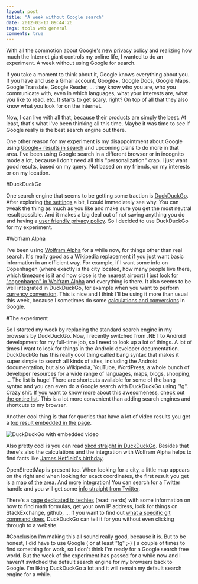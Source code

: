 ```yaml
---
layout: post
title: "A week without Google search"
date: 2012-03-13 09:44:26
tags: tools web general
comments: true
---
```

With all the commotion about [Google's new privacy policy](http://www.zdnet.com/blog/btl/googles-new-privacy-policy-the-good-bad-scary/67893) and realizing how much the Internet giant controls my online life, I wanted to do an experiment. A week without using Google for search.

If you take a moment to think about it, Google knows everything about you. If you have and use a Gmail account, Google+, Google Docs, Google Maps, Google Translate, Google Reader, ... they know who you are, who you communicate with, even in which languages, what your interests are, what you like to read, etc. It starts to get scary, right? On top of all that they also know what you look for on the internet.

Now, I can live with all that, because their products are simply the best. At least, that's what I've been thinking all this time. Maybe it was time to see if Google really is the best search engine out there.

One other reason for my experiment is my disappointment about Google using [Google+ results in search](http://www.amritray.com/2012/01/google-integrates-google-plus-into-google-search-results/) and upcoming plans to do more in that area. I've been using Google search in a different browser or in incognito mode a lot, because I don't need all this "personalization" crap. I just want good results, based on my query. Not based on my friends, on my interests or on my location.

#DuckDuckGo

One search engine that seems to be getting some traction is [DuckDuckGo](http://duckduckgo.com/). After exploring [the settings](http://duckduckgo.com/settings.html) a bit, I could immediately see why. You can tweak the thing as much as you like and make sure you get the most neutral result possible. And it makes a big deal out of not saving anything you do and having a [user friendly privacy policy](http://duckduckgo.com/privacy.html). So I decided to use DuckDuckGo for my experiment.

#Wolfram Alpha

I've been using [Wolfram Alpha](http://www.wolframalpha.com/) for a while now, for  things other than real search. It's really good as a Wikipedia replacement if you just want basic information in an efficient way. For example, if I want some info on Copenhagen (where exactly is the city located, how many people live there, which timezone is it and how close is the nearest airport) I just [look for "copenhagen" in Wolfram Alpha](http://www.wolframalpha.com/input/?i=copenhagen) and everything is there. It also seems to be well integrated in DuckDuckGo, for example when you want to perform [currency conversion](http://www.wolframalpha.com/input/?i=50+dkk+in+eur). This is nice and I think I'll be using it more than usual this week, because I sometimes do some [calculations and conversions](http://www.google.com/insidesearch/features.html#unit) in Google.

#The experiment

So I started my week by replacing the standard search engine in my browsers by DuckDuckGo. Now, I recently switched from .NET to Android development for my full-time job, so I need to look up a lot of things. A lot of times I want to look for things in the Android developer documentation. DuckDuckGo has this really cool thing called bang syntax that makes it super simple to search all kinds of sites, including the Android documentation, but also Wikipedia, YouTube, WordPress, a whole bunch of developer resources for a wide range of languages, maps, blogs, shopping, ... The list is huge! There are shortcuts available for some of the bang syntax and you can even do a Google search with DuckDuckGo using "!g". Crazy shit. If you want to know more about this awesomeness, check out [the entire list](https://duckduckgo.com/bang.html). This is a lot more convenient than adding search engines and shortcuts to my browser.

Another cool thing is that for queries that have a lot of video results you get a [top result embedded in the page](https://duckduckgo.com/?q=how+to+open+coconut).

![DuckDuckGo with embedded video](http://kevinpelgrims.com/blog/get/images/2012/03/duckduckgo_videoembed.png)

Also pretty cool is you can read [xkcd straight in DuckDuckGo](https://duckduckgo.com/?q=xkcd). Besides that there's also the calculations and the integration with Wolfram Alpha helps to find facts like [James Hetfield's birthday](https://duckduckgo.com/?q=birth+date+of+james+hetfield).

OpenStreetMap is present too. When looking for a city, a little map appears on the right and when looking for exact coordinates, the first result you get is a [map of the area](https://duckduckgo.com/?q=55.68%2C+12.57). And more integration! You can search for a Twitter handle and you will get some [info straight from Twitter](https://duckduckgo.com/?q=%40kevinpelgrims).

There's a [page dedicated to techies](https://duckduckgo.com/tech.html) (read: nerds) with some information on how to find math formulas, get your own IP address, look for things on StackExchange, github, ... If you want to find out [what a specific git command does](https://duckduckgo.com/?q=git+push), DuckDuckGo can tell it for you without even clicking through to a website.

#Conclusion
I'm making this all sound really good, because it is. But to be honest, I did have to use Google ( or at least "!g" ;-) ) a couple of times to find something for work, so I don't think I'm ready for a Google search free world. But the week of the experiment has passed for a while now and I haven't switched the default search engine for my browsers back to Google. I'm liking DuckDuckGo a lot and it will remain my default search engine for a while.
